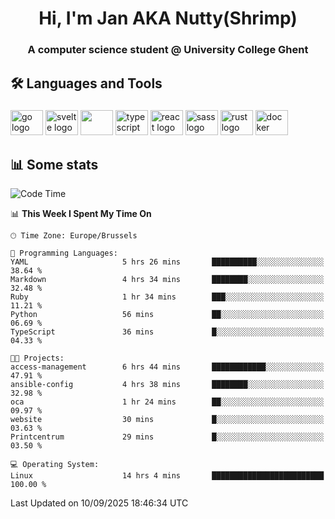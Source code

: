 <h1 align="center">Hi, I'm Jan AKA Nutty(Shrimp)</h1>
<h3 align="center">A computer science student @ University College Ghent</h3>

<h2 align="left">🛠️ Languages and Tools</h2>

###

<div align="left">
  <img src="https://cdn.jsdelivr.net/gh/devicons/devicon/icons/go/go-original.svg" height="40" width="52" alt="go logo"  />
  <img src="https://cdn.jsdelivr.net/gh/devicons/devicon@latest/icons/svelte/svelte-original.svg"  height="40" width="52" alt="svelte logo" />
  <img src="https://cdn.jsdelivr.net/gh/devicons/devicon@latest/icons/tailwindcss/tailwindcss-original.svg" height="40" width="52" />
  <img src="https://cdn.jsdelivr.net/gh/devicons/devicon/icons/typescript/typescript-original.svg" height="40" width="52" alt="typescript logo"  />
  <img src="https://cdn.jsdelivr.net/gh/devicons/devicon/icons/react/react-original.svg" height="40" width="52" alt="react logo"  />
  <img src="https://cdn.jsdelivr.net/gh/devicons/devicon/icons/sass/sass-original.svg" height="40" width="52" alt="sass logo"  />
  <img src="https://cdn.jsdelivr.net/gh/devicons/devicon@latest/icons/rust/rust-original.svg" height="40" width="52" alt="rust logo" />
  <img src="https://cdn.jsdelivr.net/gh/devicons/devicon/icons/docker/docker-original.svg" height="40" width="52" alt="docker logo"  />
</div>

<h2>📊 Some stats</h2>

<!--START_SECTION:waka-->
![Code Time](http://img.shields.io/badge/Code%20Time-6%2C298%20hrs%2034%20mins-blue)

📊 **This Week I Spent My Time On** 

```text
🕑︎ Time Zone: Europe/Brussels

💬 Programming Languages: 
YAML                     5 hrs 26 mins       ██████████░░░░░░░░░░░░░░░   38.64 % 
Markdown                 4 hrs 34 mins       ████████░░░░░░░░░░░░░░░░░   32.48 % 
Ruby                     1 hr 34 mins        ███░░░░░░░░░░░░░░░░░░░░░░   11.21 % 
Python                   56 mins             ██░░░░░░░░░░░░░░░░░░░░░░░   06.69 % 
TypeScript               36 mins             █░░░░░░░░░░░░░░░░░░░░░░░░   04.33 % 

🐱‍💻 Projects: 
access-management        6 hrs 44 mins       ████████████░░░░░░░░░░░░░   47.91 % 
ansible-config           4 hrs 38 mins       ████████░░░░░░░░░░░░░░░░░   32.98 % 
oca                      1 hr 24 mins        ██░░░░░░░░░░░░░░░░░░░░░░░   09.97 % 
website                  30 mins             █░░░░░░░░░░░░░░░░░░░░░░░░   03.63 % 
Printcentrum             29 mins             █░░░░░░░░░░░░░░░░░░░░░░░░   03.50 % 

💻 Operating System: 
Linux                    14 hrs 4 mins       █████████████████████████   100.00 % 
```


 Last Updated on 10/09/2025 18:46:34 UTC
<!--END_SECTION:waka-->
